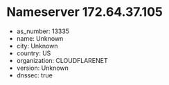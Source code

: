 # Nameserver 172.64.37.105

* as_number: 13335
* name: Unknown
* city: Unknown
* country: US
* organization: CLOUDFLARENET
* version: Unknown
* dnssec: true
